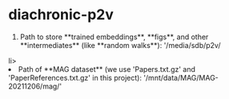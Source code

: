 # diachronic-p2v
<ol>
  <li>Path to store **trained embeddings**, **figs**, and other **intermediates** (like **random walks**): '/media/sdb/p2v/</ol>li>
    <li>Path of **MAG dataset** (we use 'Papers.txt.gz' and 'PaperReferences.txt.gz' in this project): '/mnt/data/MAG/MAG-20211206/mag/'</li>
</ol>
